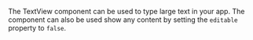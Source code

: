 The TextView component can be used to type large text in your app. The component can also be used show any content by setting the `editable` property to `false`.
